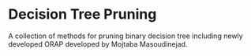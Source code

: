 # Decision Tree Pruning
A collection of methods for pruning binary decision tree including newly developed ORAP developed by Mojtaba Masoudinejad.

